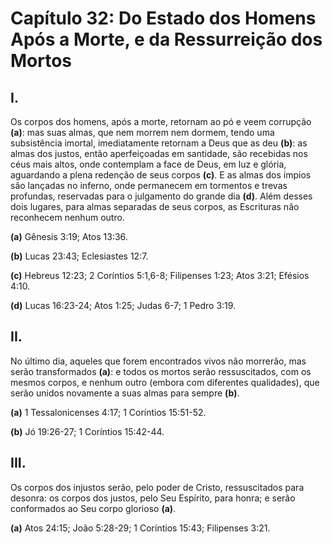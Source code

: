 # Capítulo 32: Do Estado dos Homens Após a Morte, e da Ressurreição dos Mortos

## **I.**
Os corpos dos homens, após a morte, retornam ao pó e veem corrupção **(a)**: mas suas almas, que nem morrem nem dormem, tendo uma subsistência imortal, imediatamente retornam a Deus que as deu **(b)**: as almas dos justos, então aperfeiçoadas em santidade, são recebidas nos céus mais altos, onde contemplam a face de Deus, em luz e glória, aguardando a plena redenção de seus corpos **(c)**. E as almas dos ímpios são lançadas no inferno, onde permanecem em tormentos e trevas profundas, reservadas para o julgamento do grande dia **(d)**. Além desses dois lugares, para almas separadas de seus corpos, as Escrituras não reconhecem nenhum outro.

**(a)** Gênesis 3:19; Atos 13:36.

**(b)** Lucas 23:43; Eclesiastes 12:7.

**(c)** Hebreus 12:23; 2 Coríntios 5:1,6-8; Filipenses 1:23; Atos 3:21; Efésios 4:10.

**(d)** Lucas 16:23-24; Atos 1:25; Judas 6-7; 1 Pedro 3:19.

## **II.**
No último dia, aqueles que forem encontrados vivos não morrerão, mas serão transformados **(a)**: e todos os mortos serão ressuscitados, com os mesmos corpos, e nenhum outro (embora com diferentes qualidades), que serão unidos novamente a suas almas para sempre **(b)**.

**(a)** 1 Tessalonicenses 4:17; 1 Coríntios 15:51-52.

**(b)** Jó 19:26-27; 1 Coríntios 15:42-44.

## **III.**
Os corpos dos injustos serão, pelo poder de Cristo, ressuscitados para desonra: os corpos dos justos, pelo Seu Espírito, para honra; e serão conformados ao Seu corpo glorioso **(a)**.

**(a)** Atos 24:15; João 5:28-29; 1 Coríntios 15:43; Filipenses 3:21.